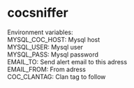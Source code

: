 # cocsniffer

Environment variables:  
  MYSQL_COC_HOST: Mysql host  
  MYSQL_USER: Mysql user  
  MYSQL_PASS: Mysql password  
  EMAIL_TO: Send alert email to this adress  
  EMAIL_FROM: From adress  
  COC_CLANTAG: Clan tag to follow 
